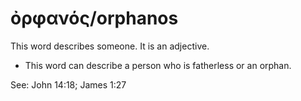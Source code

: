 # ὀρφανός/orphanos
This word describes someone. It is an adjective. 

* This word can describe a person who is fatherless or an orphan.

See: John 14:18; James 1:27
